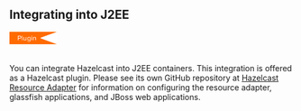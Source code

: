 

## Integrating into J2EE

<img src="images/Plugin_New.png" alt="Azure Plugin" height="22" width="84">
<br></br>


You can integrate Hazelcast into J2EE containers. This integration is offered as a Hazelcast plugin. Please see its own GitHub repository at <a href="https://github.com/hazelcast/hazelcast-ra" target="_blank">Hazelcast Resource Adapter</a> for information on configuring the resource adapter, glassfish applications, and JBoss web applications.

